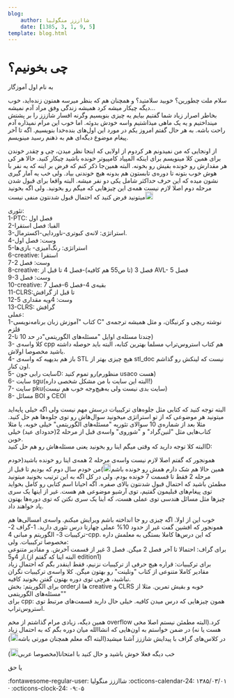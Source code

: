 ```yaml
---
blog:
    author: شااززز منگولیا
    date: [1385, 3, 1, 9, 5]
template: blog.html
---
```

# چی بخونیم؟

<div class="cnt">
به نام اول آموزگار<p></p>
<p>سلام ملت چطورین؟ خوبید سلامتید؟ و همچنان هم که بنظر میرسه همتون زنده‌اید، خوب دیگه چیکار میشه کرد همیشه زندگی وفق مراد آدم نمیشه...<br/>بخاطر اصرار زیاد شما گفتیم بیایم یه چیزی بنویسیم وگرنه افسار شاززز را بر پشتش مینداختیم و یه یک ماهی میذاشتیم واسه خودش بدوئه. اما خوب این مرام نمیذاره آدم راحت باشه. به هر حال گفتم امروز یکم در مورد این اول‌های بنده‌خدا بنویسیم. اگه تا آخر پیغام موضوع دیگه‌ای هم به ذهنم رسید مینویسم.</p>
<p>از اونجایی که من نمیدونم هر کردوم از اولایی که اینجا نظر میدن، چی و چقدر خوندن برای همین کلا مینویسم برای اینکه المپیاد کامپیوتر خونده باشید چیکار کنید. حالا هر کی هر مقدارش رو خونده بقیش رو بخونه. البته همین‌جا ذکر کنم که فرض بر اینه که یه نفر با هوش خوب بتونه تا دوره‌ی تابستون هم بدونه هیچ خوندنی بیاد. ولی خب یه آمار گیری نشون میده که این حرف حداکثر شامل یکی دو نفر میشه. البته واقعا برای قبول شدن مرحله دوم اصلا لازم نیست همه‌ی این چیز‌هایی که میگم رو بخونید. ولی اگه بخونید میتونید فرض کنید که احتمال قبول شدنتون منفی نیست<img height="18" src="http://blogfa.com/images/smileys/03.gif" width="18"/></p>
<p>تئوری:<br/>1-PTC: فصل اول<br/>2-الفبا: فصل استقرا<br/>3-استراتژی: لانه‌ی کبوتری-ناوردایی-اکسترمال.<br/>4-وست: فصل اول<br/>5-استراتژی: رنگ‌آمیزی- بازی‌ها<br/>6-creative: استقرا<br/>7-وست: فصل 2<br/>8-creative: فصل 3 (تا ص55 هم کافیه)-فصل 4 تا قبل از AVL- فصل 5<br/>9-وست: فصل 3<br/>10-creative: بقیه‌ی 4-فصل 6-فصل 7<br/>11-CLRS:تا قبل از گرافش<br/>12-وست: 4ویه مقداری 5<br/>13-CLRS: گرافش<br/>عملی:<br/>1-کتاب "آموزش زبان برنامه‌نویسی C" نوشته ریچی و کرنیگان، و مثل همیشه ترجمه‌ی قلزم<br/>2-چندتا مسئله‌ی اوایل "مسئله‌های الگوریتمی"در حد 10 تا)<br/>3- کلا واسه‌ی cpp هم کتاب استروس‌تراپ مسلما بهترین کتابه، البته باید حوصله داشته باشید مخصوصا اولاش.<br/>4- باز هم بدیهیه که واسه‌ی STL هیچ چیزی بهتر از stl_doc نیست که لینکش رو گذاشم اون کنار.<br/>5- سایت رابی جونD: رو تموم کنید(منظورم usaco هست)<br/>6- سایت sgu(البته این سایت با من مشکل شخصی داره!)<br/>7- سایت pku(سایت بدی نیست ولی به‌هیچ‌وجه خوب هم نیست)<br/>8- مسائل BOI و CEOI</p>
<p>البته توجه کنید که کتابی مثل جلوه‌های ترکیبیات درسش مهم نیست ولی اگه خیلی پایه‌اید میتونید هر موضوعی که از تو استراتژی میخونید سوال‌هاش رو توی جلوه‌ها هم حل کنید. مثلا بعد از شماره‌ی 10 سوالای تئوریه "مسئله‌های الگوریتمی" خیلی خوبه. یا مثلا کتاب‌هایی مثل "لنین‌گراد" و "شوروی" واسه‌ی قبل از مرحله 2(حدودای عید) خیلی خوبن.<br/>البته کلا توجه دارید که وقتی میگم اینا رو بخونید یعنی مسئله‌هاش رو هم حل کنیدD:</p>
<p>همونجور که گفتم اصلا لازم نیست واسه‌ی مرحله 2 همه‌ی اینا رو خونده باشید(خودم همین حالا هم شک دارم همش رو خونده باشم<img height="18" src="http://blogfa.com/images/smileys/03.gif" width="18"/>)من خودم سال دوم که بودیم تا قبل از مرحله 2 فقط تا قسمت 7 خونده بودم. ولی در کل اگه به این ترتیب بخونید میتونید مطمئن باشید که احتمال قبول شدنتون بالای صفره. اگه احیانا اسم کتابی رو کامل بخواید توی پیغام‌های قبلیمون گفتیم، توی آرشیو موضوعی هم هست. غیر از اینها یک سری چیزها مثل مسائل هندسی توی عملی هست، که اینا یک سری نکتن که توی دوره‌ها یهتون یاد خواهند داد.</p>
<p>خوب این از اولا. اگه چیزی رو جا انداخته باشم ویرایش میکنم. واسه‌ی امسالی‌ها هم همونجور که افشین گفت غیر از حدود 10% عملی چهارتا درس تئوری دارید. 1-گراف 2-ترکیبیات 3- الگوریتم و مبانی 4-cpp. که این درس‌ها کاملا بستگی به معلمش داره مخصوصا ترکیبیات. ولی:<br/>برای گراف: احتمالا تا آخر فصل 2 میگن. فصل 3 غیر از قسمت آخرش. و مقادیر متنوعی از 4و5.(البته اینا که گفتم از edition1)<br/>برای ترکیبیات: قراره هیچ حرفی از ترکیبیات نزنیم، فقط اینقدر بگم که احتمال زیاد مقادیر کاملا متنوعی از کتاب "ونلینت" رو بهتون میگن. کلا واسه‌ی ترکیبیات نگران نباشید، هرچی توی دوره بهتون گفتن بخونید کافیه.<br/>برای الگوریتم: بخش orderها از creative و CLRS خوبه و بقیش تمرین. مثلا از "مسئله‌های الگوریتمی"<br/>برای cpp: همون چیزهایی که درس میدن کافیه. خیلی حال دارید قسمت‌های مرتبط توی استروس‌تراپ.</p>
<p>همین دیگه، زیادی مرام گذاشتم از مخم overflow کرد.(البته مطمئن نیستم اصلا مخی هست یا نه) در ضمن خواستم به اون‌هایی که انشاالله میان دوره بگم که به احتمال زیاد در کلاس‌های گراف با پیدایش شاززز آشنا میشید(البته اگه معلم همچنان مورتی باشه<img height="18" src="http://blogfa.com/images/smileys/03.gif" width="18"/>)</p>
<p>خب دیگه فعلا خوش باشید و حال کنید با امتحانا(مخصوصا عربی<img height="18" src="http://blogfa.com/images/smileys/03.gif" width="18"/>)</p>
<p>یا حق</p>
</div>

<div class="blog-info" markdown>
<span class="blog-author">
:fontawesome-regular-user: شااززز منگولیا
</span>
<span class="blog-date">
:octicons-calendar-24: ۱۳۸۵/۰۳/۰۱ · :octicons-clock-24: ۰۹:۰۵
</span>
</div>

